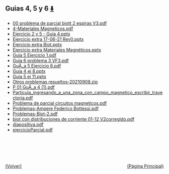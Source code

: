 
<html>
<body>
<h2>Guias 4, 5 y 6 <a href="https://downgit.github.io/#/home?url=https://github.com/Apuntes-FIUBA/Apuntes-Electronica/tree/main/82 - Física/8202 - Fisica II/Guias de Problemas/Material y Soluciones/Guias 4, 5 y 6" style="font-size:20px">  ⬇️ </a></h2>
<ul>
    <li><a href="00 problema de parcial biott 2 espiras V3.pdf">00 problema de parcial biott 2 espiras V3.pdf</a></li>
    <li><a href="4-Materiales Magneticos.pdf">4-Materiales Magneticos.pdf</a></li>
    <li><a href="Ejercicio 2 y 5 - Guía 4.pptx">Ejercicio 2 y 5 - Guía 4.pptx</a></li>
    <li><a href="Ejercicio extra 17-06-21 Rev0.pptx">Ejercicio extra 17-06-21 Rev0.pptx</a></li>
    <li><a href="Ejercicio extra Biot.pptx">Ejercicio extra Biot.pptx</a></li>
    <li><a href="Ejercicio extra Materiales Magnéticos.pptx">Ejercicio extra Materiales Magnéticos.pptx</a></li>
    <li><a href="Guia 5 Ejercicio 1.pdf">Guia 5 Ejercicio 1.pdf</a></li>
    <li><a href="Guia 6 problema 3 VF3.pdf">Guia 6 problema 3 VF3.pdf</a></li>
    <li><a href="GuÃ_a 5 Ejercicio 6.pdf">GuÃ_a 5 Ejercicio 6.pdf</a></li>
    <li><a href="Guía 4 ej 8.pptx">Guía 4 ej 8.pptx</a></li>
    <li><a href="Guía 5 ej 11.pptx">Guía 5 ej 11.pptx</a></li>
    <li><a href="Otros problemas resueltos-20210908.zip">Otros problemas resueltos-20210908.zip</a></li>
    <li><a href="P 01 GuÃ_a 4 (1).pdf">P 01 GuÃ_a 4 (1).pdf</a></li>
    <li><a href="Particula_ingresando_a_una_zona_con_campo_magnetico_escribir_trayectoria.pdf">Particula_ingresando_a_una_zona_con_campo_magnetico_escribir_trayectoria.pdf</a></li>
    <li><a href="Problema de parcial circuitos magneticos.pdf">Problema de parcial circuitos magneticos.pdf</a></li>
    <li><a href="Problemas-Ampere Federico Bottessi.pdf">Problemas-Ampere Federico Bottessi.pdf</a></li>
    <li><a href="Problemas-Biot-2.pdf">Problemas-Biot-2.pdf</a></li>
    <li><a href="biot con distribuciones de corriente 01-12 V2corregido.pdf">biot con distribuciones de corriente 01-12 V2corregido.pdf</a></li>
    <li><a href="diapositiva.pdf">diapositiva.pdf</a></li>
    <li><a href="ejercicioParcial.pdf">ejercicioParcial.pdf</a></li>
</ul>
</body>
</html>




























<br><br><br><br><br><a href="/" style="float: left">(Volver)</a> <a href="/../../../../../" style="float: right">(Página Principal)</a>
